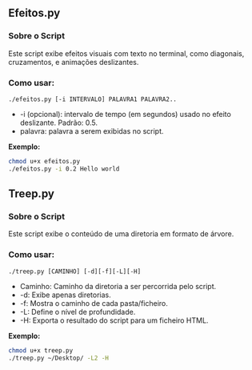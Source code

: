 ## Efeitos.py

### Sobre o Script

Este script exibe efeitos visuais com texto no terminal, como diagonais, cruzamentos, e animações deslizantes.

### Como usar:

```
./efeitos.py [-i INTERVALO] PALAVRA1 PALAVRA2..
```

* -i (opcional): intervalo de tempo (em segundos) usado no efeito deslizante. Padrão: 0.5.
* palavra: palavra a serem exibidas no script.

**Exemplo:**

```bash
chmod u+x efeitos.py
./efeitos.py -i 0.2 Hello world
```

## Treep.py

### Sobre o Script

Este script exibe o conteúdo de uma diretoria em formato de árvore.

### Como usar:

```
./treep.py [CAMINHO] [-d][-f][-L][-H]
```

* Caminho: Caminho da diretoria a ser percorrida pelo script.
* -d: Exibe apenas diretorias.
* -f: Mostra o caminho de cada pasta/ficheiro.
* -L: Define o nível de profundidade.
* -H: Exporta o resultado do script para um ficheiro HTML.

**Exemplo:**

```bash
chmod u+x treep.py
./treep.py ~/Desktop/ -L2 -H
```